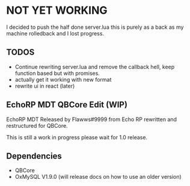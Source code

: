# NOT YET WORKING

I decided to push the half done server.lua this is purely as a back as my machine rolledback and I lost progress.

## TODOS

- Continue rewriting server.lua and remove the callback hell, keep function based but with promises.
- actually get it working with new format
- rewrite ui in react (later)

## EchoRP MDT QBCore Edit (WIP)

EchoRP MDT Released by Flawws#9999 from Echo RP rewritten and restructured for QBCore.

This is still a work in progress please wait for 1.0 release.

## Dependencies

- QBCore
- OxMySQL V1.9.0 (will release docs on how to use an older version)